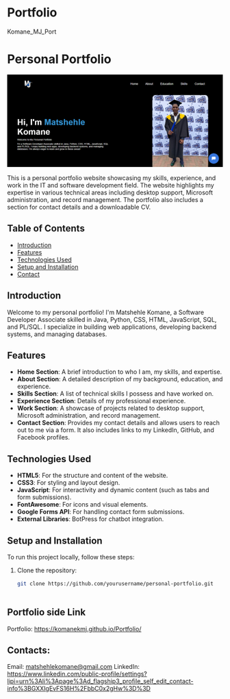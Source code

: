# Portfolio
Komane_MJ_Port
# Personal Portfolio
![portfolio screenshot](image.png)


This is a personal portfolio website showcasing my skills, experience, and work in the IT and software development field. The website highlights my expertise in various technical areas including desktop support, Microsoft administration, and record management. The portfolio also includes a section for contact details and a downloadable CV.

## Table of Contents
- [Introduction](#introduction)
- [Features](#features)
- [Technologies Used](#technologies-used)
- [Setup and Installation](#setup-and-installation)
- [Contact](#contact)

## Introduction

Welcome to my personal portfolio! I'm Matshehle Komane, a Software Developer Associate skilled in Java, Python, CSS, HTML, JavaScript, SQL, and PL/SQL. I specialize in building web applications, developing backend systems, and managing databases.

## Features

- **Home Section**: A brief introduction to who I am, my skills, and expertise.
- **About Section**: A detailed description of my background, education, and experience.
- **Skills Section**: A list of technical skills I possess and have worked on.
- **Experience Section**: Details of my professional experience.
- **Work Section**: A showcase of projects related to desktop support, Microsoft administration, and record management.
- **Contact Section**: Provides my contact details and allows users to reach out to me via a form. It also includes links to my LinkedIn, GitHub, and Facebook profiles.

## Technologies Used

- **HTML5**: For the structure and content of the website.
- **CSS3**: For styling and layout design.
- **JavaScript**: For interactivity and dynamic content (such as tabs and form submissions).
- **FontAwesome**: For icons and visual elements.
- **Google Forms API**: For handling contact form submissions.
- **External Libraries**: BotPress for chatbot integration.

## Setup and Installation

To run this project locally, follow these steps:

1. Clone the repository:
   ```bash
   git clone https://github.com/yourusername/personal-portfolio.git

   

## Portfolio side Link
   
   Portfolio: https://komanekmj.github.io/Portfolio/
   
## Contacts:   
   Email: matshehlekomane@gmail.com
   LinkedIn: https://www.linkedin.com/public-profile/settings?lipi=urn%3Ali%3Apage%3Ad_flagship3_profile_self_edit_contact-info%3BGXXIgEvFS16H%2FbbC0x2gHw%3D%3D
   
